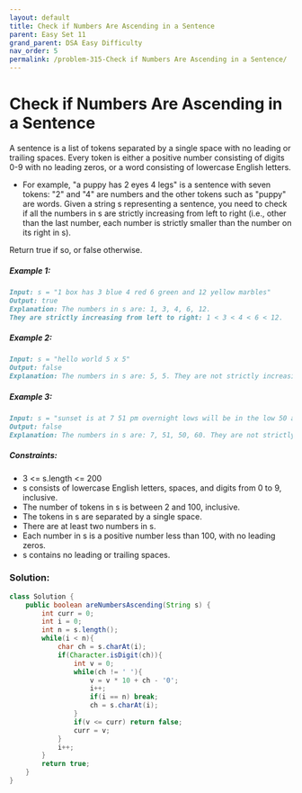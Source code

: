 ```yaml
---
layout: default
title: Check if Numbers Are Ascending in a Sentence
parent: Easy Set 11
grand_parent: DSA Easy Difficulty
nav_order: 5
permalink: /problem-315-Check if Numbers Are Ascending in a Sentence/
---
```

# Check if Numbers Are Ascending in a Sentence

A sentence is a list of tokens separated by a single space with no leading or trailing spaces. Every token is either a positive number consisting of digits 0-9 with no leading zeros, or a word consisting of lowercase English letters.

* For example, "a puppy has 2 eyes 4 legs" is a sentence with seven tokens: "2" and "4" are numbers and the other tokens such as "puppy" are words.
Given a string s representing a sentence, you need to check if all the numbers in s are strictly increasing from left to right (i.e., other than the last number, each number is strictly smaller than the number on its right in s).

Return true if so, or false otherwise.

##### Example 1:
```markdown
Input: s = "1 box has 3 blue 4 red 6 green and 12 yellow marbles"
Output: true
Explanation: The numbers in s are: 1, 3, 4, 6, 12.
They are strictly increasing from left to right: 1 < 3 < 4 < 6 < 12.
```
##### Example 2:
```markdown
Input: s = "hello world 5 x 5"
Output: false
Explanation: The numbers in s are: 5, 5. They are not strictly increasing.
```
##### Example 3:
```markdown
Input: s = "sunset is at 7 51 pm overnight lows will be in the low 50 and 60 s"
Output: false
Explanation: The numbers in s are: 7, 51, 50, 60. They are not strictly increasing.
```
##### Constraints:
* 3 <= s.length <= 200
* s consists of lowercase English letters, spaces, and digits from 0 to 9, inclusive.
* The number of tokens in s is between 2 and 100, inclusive.
* The tokens in s are separated by a single space.
* There are at least two numbers in s.
* Each number in s is a positive number less than 100, with no leading zeros.
* s contains no leading or trailing spaces.

### Solution:
```java
class Solution {
    public boolean areNumbersAscending(String s) {
        int curr = 0;
        int i = 0;
        int n = s.length();
        while(i < n){
            char ch = s.charAt(i);
            if(Character.isDigit(ch)){
                int v = 0;
                while(ch != ' '){
                    v = v * 10 + ch - '0';
                    i++;
                    if(i == n) break;
                    ch = s.charAt(i);
                }
                if(v <= curr) return false;
                curr = v;
            }
            i++;
        }
        return true;
    }
}
```